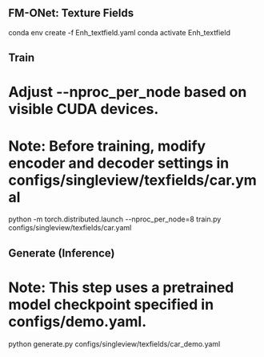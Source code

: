 ## FM-ONet: Texture Fields

conda env create -f Enh_textfield.yaml
conda activate Enh_textfield

## Train
# Adjust --nproc_per_node based on visible CUDA devices.
# Note: Before training, modify encoder and decoder settings in configs/singleview/texfields/car.ymal
python -m torch.distributed.launch --nproc_per_node=8 train.py configs/singleview/texfields/car.yaml


## Generate (Inference)
# Note: This step uses a pretrained model checkpoint specified in configs/demo.yaml.
python generate.py configs/singleview/texfields/car_demo.yaml
